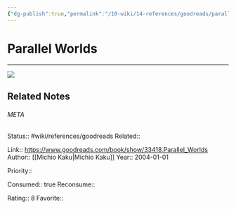```yaml
---
{"dg-publish":true,"permalink":"/10-wiki/14-references/goodreads/parallel-worlds-1400033721/","title":"Parallel Worlds","tags":["wiki/references/need-work"]}
---
```


# Parallel Worlds
---
![](https://i.gr-assets.com/images/S/compressed.photo.goodreads.com/books/1435244003l/33418._SY475_.jpg)

## Related Notes




###### META
Status:: #wiki/references/goodreads
Related:: 

Link:: https://www.goodreads.com/book/show/33418.Parallel_Worlds
Author:: [[Michio Kaku\|Michio Kaku]]
Year:: 2004-01-01

Priority:: 

Consumed:: true
Reconsume:: 

Rating:: 8
Favorite:: 
